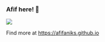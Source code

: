 ### Afif here! 👋

<p></p>
<span align="center"><img  src="https://github-readme-stats.vercel.app/api?username=afifaniks&show_icons=true&count_private=true&locale=en"/></span>
<!-- <span align="center"><img src="https://github-readme-stats.vercel.app/api/top-langs/?username=afifaniks&theme=dark&hide=html&langs_count=3"/></span> -->

Find more at https://afifaniks.github.io

